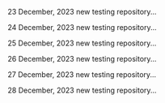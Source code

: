 23 December, 2023
new testing repository...

24 December, 2023
new testing repository...

25 December, 2023
new testing repository...

26 December, 2023
new testing repository...

27 December, 2023
new testing repository...

28 December, 2023
new testing repository...